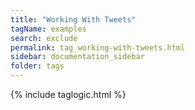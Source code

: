```yaml
---
title: "Working With Tweets"
tagName: examples
search: exclude
permalink: tag_working-with-tweets.html
sidebar: documentation_sidebar
folder: tags
---
```

{% include taglogic.html %}


